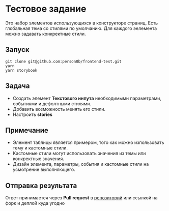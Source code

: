 # Тестовое задание

Это набор элементов использующихся в конструкторе страниц. Есть глобальная тема со стилями по умолчанию. Для каждого эелемента можно задавать конкректные стили.

## Запуск

```
git clone git@github.com:person0b/frontend-test.git
yarn
yarn storybook
```

## Задача

- Создать элемент **Текстового инпута** необходимыми параметрами, событиями и дефолтными стилями.
- Добавить возможность менять его стили.
- Настроить **stories**

## Примечание

- Элемент таблицы является примером, того как можно изпользовать тему и кастомные стили.
- Кастомные стили могут использовать значения из темы или конкректные значения.
- Дизайн элемента, параметры, события и кастомные стили на усмотрение выполняющего.

## Отправка результата

Ответ принимается через **Pull request** в [репозиторий](https://github.com/person0b/frontend-test) или ссылкой на форк и деплой куда угодно
